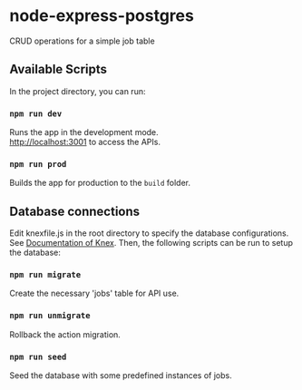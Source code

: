 # node-express-postgres
CRUD operations for a simple job table

## Available Scripts

In the project directory, you can run:

### `npm run dev`

Runs the app in the development mode.\
[http://localhost:3001](http://localhost:3000) to access the APIs.

### `npm run prod`

Builds the app for production to the `build` folder.

## Database connections

Edit knexfile.js in the root directory to specify the database configurations. See [Documentation of Knex](https://knexjs.org/). Then, the following scripts can be run to setup the database:

### `npm run migrate`

Create the necessary 'jobs' table for API use. 

### `npm run unmigrate`

Rollback the action migration.

### `npm run seed`

Seed the database with some predefined instances of jobs. 
